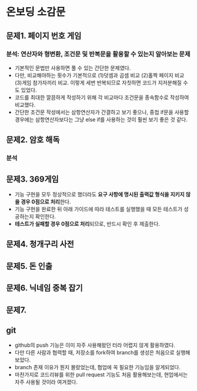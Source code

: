 # 온보딩 소감문

## 문제1. 페이지 번호 게임

### 분석: 연산자와 형변환, 조건문 및 반복문을 활용할 수 있는지 알아보는 문제

- 기본적인 문법만 사용하면 풀 수 있는 간단한 문제였다.
- 다만, 비교해야하는 횟수가 기본적으로 (1)덧셈과 곱셈 비교 (2)홀짝 페이지 비교 (3)게임 참가자끼리 비교. 이렇게 세번 반복되므로 자칫하면 코드가 지저분해질 수도 있었다.
- 코드를 최대한 깔끔하게 작성하기 위해 각 비교마다 조건문을 종속함수로 작성하여 비교했다. 
- 간단한 조건문 작성에서는 삼항연산자가 간결하고 보기 좋으나, 중첩 if문을 사용할 경우에는 삼항연산자보다는 그냥 else if를 사용하는 것이 훨씬 보기 좋은 것 같다.

## 문제2. 암호 해독


### 분석

## 문제3. 369게임

- 기능 구현을 모두 정상적으로 했더라도 **요구 사항에 명시된 출력값 형식을 지키지 않을 경우 0점으로 처리**한다.
- 기능 구현을 완료한 뒤 아래 가이드에 따라 테스트를 실행했을 때 모든 테스트가 성공하는지 확인한다.
- **테스트가 실패할 경우 0점으로 처리**되므로, 반드시 확인 후 제출한다.

## 문제4. 청개구리 사전


## 문제5. 돈 인출


## 문제6. 닉네임 중복 잡기

## 문제7. 


## git

- github의 push 기능은 이미 자주 사용해왔던 터라 어렵지 않게 활용하였다.
- 다만 다른 사람과 협력할 때, 저장소를 fork하여 branch를 생성은 처음으로 실행해보았다.
- branch 존재 이유가 뭔지 몰랐었는데, 협업에 꼭 필요한 기능임을 알게되었다. 
- 마찬가지로 코드리뷰를 위한 pull request 기능도 처음 활용해보는데, 현업에서는 자주 사용될 것이라 여겨졌다. 
